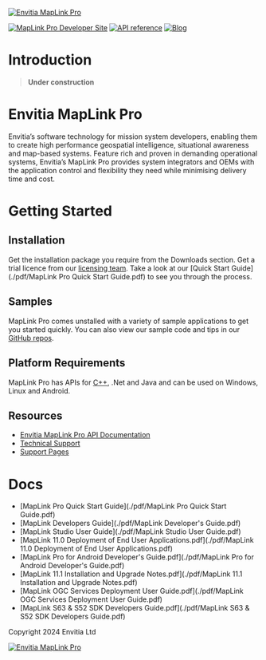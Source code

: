 [![Envitia MapLink Pro](https://user-images.githubusercontent.com/60386764/159908069-b33f1ba7-6ad9-45d0-a872-dfd38dc40c91.png)](https://www.envitia.com/for-developers/maplink-pro/)

[![MapLink Pro Developer Site](https://img.shields.io/badge/MapLink%20Pro%20Developer%20Site-6cc4ea)](https://envitia.github.io/maplink-docs)
[![API reference](https://img.shields.io/badge/MapLink%20Pro%20API%20Documentation-84bd00)](https://www.envitia.com/technologies/products/maplink-pro/userguide/index.html)
[![Blog](https://img.shields.io/badge/Envitia%20Blog-1F2A44)](https://www.envitia.com/category/the-envitia-blog/) 

# Introduction

> **Under construction**

# Envitia MapLink Pro
Envitia’s software technology for mission system developers, enabling them to create high performance geospatial intelligence, situational awareness and map-based systems. Feature rich and proven in demanding operational systems, Envitia’s MapLink Pro provides system integrators and OEMs with the application control and flexibility they need while minimising delivery time and cost.

# Getting Started
## Installation
Get the installation package you require from the Downloads section.
Get a trial licence from our [licensing team](mailto:info@envitia.com?subject=I%20want%20to%20evaluate%20MapLink%20Pro%20please).
Take a look at our [Quick Start Guide](./pdf/MapLink Pro Quick Start Guide.pdf) to see you through the process.

## Samples
MapLink Pro comes unstalled with a variety of sample applications to get you started quickly.
You can also view our sample code and tips in our [GitHub repos](https://github.com/envitia).

## Platform Requirements
MapLink Pro has APIs for [C++](https://www.envitia.com/technologies/products/maplink-pro/userguide/index.html), .Net and Java and can be used on Windows, Linux and Android.

## Resources
- [Envitia MapLink Pro API Documentation](https://www.envitia.com/technologies/products/maplink-pro/userguide/index.html)
- [Technical Support](mailto:support@envitia.com)
- [Support Pages](./pages/support/support.md)

# Docs
- [MapLink Pro Quick Start Guide](./pdf/MapLink Pro Quick Start Guide.pdf)
- [MapLink Developers Guide](./pdf/MapLink Developer's Guide.pdf)
- [MapLink Studio User Guide](./pdf/MapLink Studio User Guide.pdf)
- [MapLink 11.0 Deployment of End User Applications.pdf](./pdf/MapLink 11.0 Deployment of End User Applications.pdf)
- [MapLink Pro for Android Developer's Guide.pdf](./pdf/MapLink Pro for Android Developer's Guide.pdf)
- [MapLink 11.1 Installation and Upgrade Notes.pdf](./pdf/MapLink 11.1 Installation and Upgrade Notes.pdf)
- [MapLink OGC Services Deployment User Guide.pdf](./pdf/MapLink OGC Services Deployment User Guide.pdf)
- [MapLink S63 & S52 SDK Developers Guide.pdf](./pdf/MapLink S63 & S52 SDK Developers Guide.pdf)

Copyright 2024 Envitia Ltd

[![Envitia MapLink Pro](https://user-images.githubusercontent.com/60386764/159908069-b33f1ba7-6ad9-45d0-a872-dfd38dc40c91.png)](https://www.envitia.com/for-developers/maplink-pro/)
